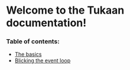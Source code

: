 # Welcome to the Tukaan documentation!


### Table of contents:
- [The basics](basics.md)
- [Blicking the event loop](blocking.md)